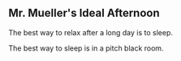## Mr. Mueller's Ideal Afternoon

The best way to relax after a long day is to sleep.

The best way to sleep is in a pitch black room. 
